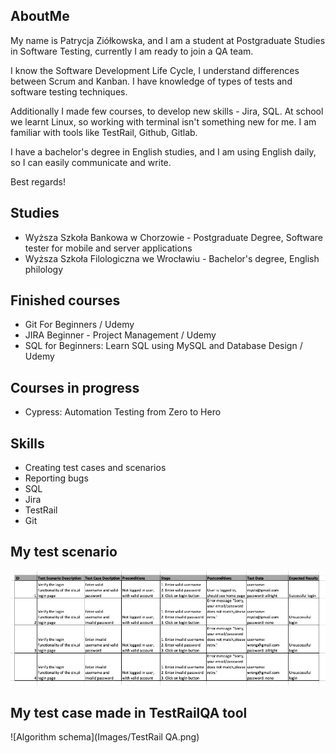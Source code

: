 ## AboutMe

My name is Patrycja Ziółkowska, and I am a student at Postgraduate Studies in Software Testing, currently I am ready to join a QA team. 
 
I know the Software Development Life Cycle, I understand differences between Scrum and Kanban. 
I have knowledge of types of tests and software testing techniques. 

Additionally I made few courses, to develop new skills - Jira, SQL. At school we learnt Linux, so working with terminal isn't something new for me. I am familiar with tools like TestRail, Github, Gitlab.

I have a bachelor's degree in English studies, and I am using English daily, so I can easily communicate and write.

Best regards!
	
## Studies

* Wyższa Szkoła Bankowa w Chorzowie - Postgraduate Degree, Software tester for mobile and server applications
* Wyższa Szkoła Filologiczna we Wrocławiu - Bachelor's degree, English philology

## Finished courses

* Git For Beginners / Udemy
* JIRA Beginner - Project Management / Udemy
* SQL for Beginners: Learn SQL using MySQL and Database Design / Udemy

## Courses in progress

* Cypress: Automation Testing from Zero to Hero

## Skills

* Creating test cases and scenarios
* Reporting bugs
* SQL
* Jira
* TestRail
* Git

## My test scenario

![Algorithm schema](Images/TestCase1.png)

## My test case made in TestRailQA tool

![Algorithm schema](Images/TestRail QA.png) 
